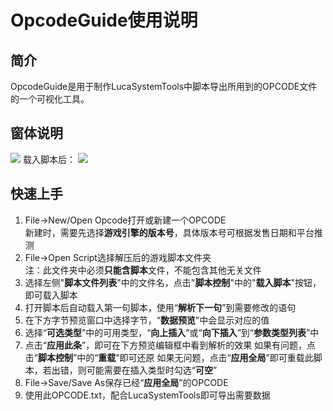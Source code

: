 ﻿# OpcodeGuide使用说明
## 简介
OpcodeGuide是用于制作LucaSystemTools中脚本导出所用到的OPCODE文件的一个可视化工具。
## 窗体说明
![](./../pic/s1.png)
载入脚本后：
![](./../pic/s2.png)
## 快速上手

1. File->New/Open Opcode打开或新建一个OPCODE  
    新建时，需要先选择**游戏引擎的版本号**，具体版本号可根据发售日期和平台推测
2. File->Open Script选择解压后的游戏脚本文件夹  
    注：此文件夹中必须**只能含脚本**文件，不能包含其他无关文件
3. 选择左侧"**脚本文件列表**"中的文件名，点击"**脚本控制**"中的"**载入脚本**"按钮，即可载入脚本
4. 打开脚本后自动载入第一句脚本，使用“**解析下一句**”到需要修改的语句
5. 在下方字节预览窗口中选择字节，“**数据预览**”中会显示对应的值
6. 选择“**可选类型**”中的可用类型，“**向上插入**”或“**向下插入**”到“**参数类型列表**”中
7. 点击“**应用此条**”，即可在下方预览编辑框中看到解析的效果
    如果有问题，点击“**脚本控制**”中的“**重载**”即可还原
    如果无问题，点击“**应用全局**”即可重载此脚本，若出错，则可能需要在插入类型时勾选“**可空**”
9. File->Save/Save As保存已经“**应用全局**”的OPCODE
9. 使用此OPCODE.txt，配合LucaSystemTools即可导出需要数据